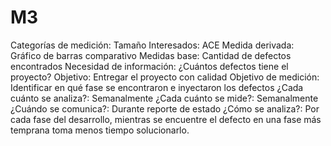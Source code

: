 # M3

Categorías de medición: Tamaño
Interesados: ACE
Medida derivada: Gráfico de barras comparativo
Medidas base: Cantidad de defectos encontrados
Necesidad de información: ¿Cuántos defectos tiene el proyecto?
Objetivo: Entregar el proyecto con calidad
Objetivo de medición: Identificar en qué fase se encontraron e inyectaron los defectos
¿Cada cuánto se analiza?: Semanalmente
¿Cada cuánto se mide?: Semanalmente
¿Cuándo se comunica?: Durante reporte de estado
¿Cómo se analiza?: Por cada fase del desarrollo, mientras se encuentre el defecto en una fase más temprana toma menos tiempo solucionarlo.